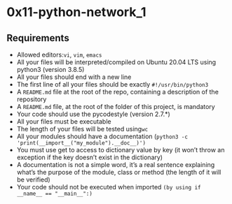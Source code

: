 # 0x11-python-network_1

## Requirements

   - Allowed editors:`vi`, `vim`, `emacs`
   - All your files will be interpreted/compiled on Ubuntu 20.04 LTS using python3 (version 3.8.5)
   - All your files should end with a new line
   - The first line of all your files should be exactly `#!/usr/bin/python3`
   - A `README.md` file at the root of the repo, containing a description of the repository
   - A `README.md` file, at the root of the folder of this project, is mandatory
   - Your code should use the pycodestyle (version 2.7.*)
   - All your files must be executable
   - The length of your files will be tested using`wc`
   - All your modules should have a documentation (`python3 -c 'print(__import__("my_module").__doc__)')`
   - You must use get to access to dictionary value by key (it won’t throw an exception if the key doesn’t exist in the dictionary)
   - A documentation is not a simple word, it’s a real sentence explaining what’s the purpose of the module, class or method (the length of it will be verified)
   - Your code should not be executed when imported `(by using if __name__ == "__main__":)`
